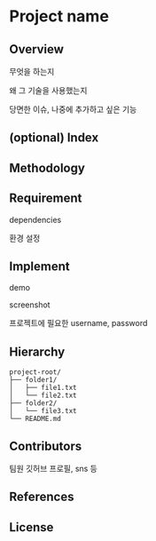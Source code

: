 # Project name

## Overview

무엇을 하는지

왜 그 기술을 사용했는지

당면한 이슈, 나중에 추가하고 싶은 기능 

## (optional) Index

## Methodology

## Requirement

dependencies 

환경 설정 

## Implement

demo

screenshot

프로젝트에 필요한 username, password

## Hierarchy

```
project-root/
├── folder1/
│   ├── file1.txt
│   └── file2.txt
├── folder2/
│   └── file3.txt
└── README.md

```

## Contributors

팀원 깃허브 프로필, sns 등

## References

## License